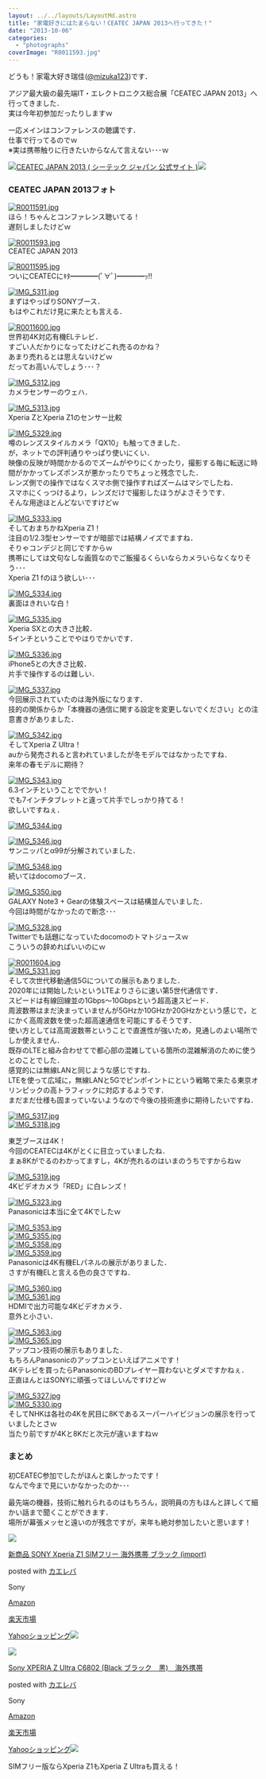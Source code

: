 ```yaml
---
layout: ../../layouts/LayoutMd.astro
title: "家電好きにはたまらない！CEATEC JAPAN 2013へ行ってきた！"
date: "2013-10-06"
categories: 
  - "photographs"
coverImage: "R0011593.jpg"
---
```


どうも！家電大好き瑞佳([@mizuka123](https://twitter.com/mizuka123))です．

アジア最大級の最先端IT・エレクトロニクス総合展「CEATEC JAPAN 2013」へ行ってきました．  
実は今年初参加だったりしますｗ

一応メインはコンファレンスの聴講です．  
仕事で行ってるのでｗ  
※実は携帯触りに行きたいからなんて言えない･･･ｗ

[![](http://capture.heartrails.com/150x130/shadow?http://www.ceatec.com/ja/)](http://www.ceatec.com/ja/)[CEATEC JAPAN 2013 ( シーテック ジャパン 公式サイト )](http://www.ceatec.com/ja/)[![](http://b.hatena.ne.jp/entry/image/http://www.ceatec.com/ja/)](http://b.hatena.ne.jp/entry/http://www.ceatec.com/ja/)  
  

### CEATEC JAPAN 2013フォト

[![R0011591.jpg](/wp/images/10080303266_b198560765_b.jpg)](http://www.flickr.com/photos/67522130@N08/10080303266/ "R0011591.jpg")  
ほら！ちゃんとコンファレンス聴いてる！  
遅刻しましたけどｗ

[![R0011593.jpg](/wp/images/10080229224_53f8e7be43_b.jpg)](http://www.flickr.com/photos/67522130@N08/10080229224/ "R0011593.jpg")  
CEATEC JAPAN 2013

[![R0011595.jpg](/wp/images/10080369233_3ccb0f341b_b.jpg)](http://www.flickr.com/photos/67522130@N08/10080369233/ "R0011595.jpg")  
ついにCEATECにｷﾀ━━━━(ﾟ∀ﾟ)━━━━ｯ!!

[![IMG_5311.jpg](/wp/images/10080313106_fc4c45d8fb_b.jpg)](http://www.flickr.com/photos/67522130@N08/10080313106/ "IMG_5311.jpg")  
まずはやっぱりSONYブース．  
もはやこれだけ見に来たとも言える．

[![R0011600.jpg](/wp/images/10080234044_bdf0b2b313_b.jpg)](http://www.flickr.com/photos/67522130@N08/10080234044/ "R0011600.jpg")  
世界初4K対応有機ELテレビ．  
すごい人だかりになってたけどこれ売るのかね？  
あまり売れるとは思えないけどｗ  
だってお高いんでしょう･･･？

[![IMG_5312.jpg](/wp/images/10080280825_b2e9699829_b.jpg)](http://www.flickr.com/photos/67522130@N08/10080280825/ "IMG_5312.jpg")  
カメラセンサーのウェハ．

[![IMG_5313.jpg](/wp/images/10080282595_14270dcb43_b.jpg)](http://www.flickr.com/photos/67522130@N08/10080282595/ "IMG_5313.jpg")  
Xperia ZとXperia Z1のセンサー比較

[![IMG_5329.jpg](/wp/images/10080251244_6624562918_b.jpg)](http://www.flickr.com/photos/67522130@N08/10080251244/ "IMG_5329.jpg")  
噂のレンズスタイルカメラ「QX10」も触ってきました．  
が，ネットでの評判通りやっぱり使いにくい．  
映像の反映が時間かかるのでズームがやりにくかったり，撮影する毎に転送に時間がかかってレズポンスが悪かったりでちょっと残念でした．  
レンズ側での操作ではなくスマホ側で操作すればズームはマシでしたね．  
スマホにくっつけるより，レンズだけで撮影したほうがよさそうです．  
そんな用途ほとんどないですけどｗ

[![IMG_5333.jpg](/wp/images/10080338046_f9b46a9b48_b.jpg)](http://www.flickr.com/photos/67522130@N08/10080338046/ "IMG_5333.jpg")  
そしておまちかねXperia Z1！  
注目の1/2.3型センサーですが暗部では結構ノイズでますね．  
そりゃコンデジと同じですからｗ  
携帯にしては文句なしな画質なのでご飯撮るくらいならカメラいらなくなりそう･･･  
Xperia Z1 fのほう欲しい･･･

[![IMG_5334.jpg](/wp/images/10080305035_979907b436_b.jpg)](http://www.flickr.com/photos/67522130@N08/10080305035/ "IMG_5334.jpg")  
裏面はきれいな白！

[![IMG_5335.jpg](/wp/images/10080341186_1ef9efa859_b.jpg)](http://www.flickr.com/photos/67522130@N08/10080341186/ "IMG_5335.jpg")  
Xperia SXとの大きさ比較．  
5インチということでやはりでかいです．

[![IMG_5336.jpg](/wp/images/10080265724_40c421434f_b.jpg)](http://www.flickr.com/photos/67522130@N08/10080265724/ "IMG_5336.jpg")  
iPhone5との大きさ比較．  
片手で操作するのは難しい．

[![IMG_5337.jpg](/wp/images/10080345076_8e72db35aa_b.jpg)](http://www.flickr.com/photos/67522130@N08/10080345076/ "IMG_5337.jpg")  
今回展示されていたのは海外版になります．  
技的の関係からか「本機器の通信に関する設定を変更しないでください」との注意書きがありました．

[![IMG_5342.jpg](/wp/images/10080270364_13fff6493b_b.jpg)](http://www.flickr.com/photos/67522130@N08/10080270364/ "IMG_5342.jpg")  
そしてXperia Z Ultra！  
auから発売されると言われていましたが冬モデルではなかったですね．  
来年の春モデルに期待？

[![IMG_5343.jpg](/wp/images/10080409143_6bab02b225_b.jpg)](http://www.flickr.com/photos/67522130@N08/10080409143/ "IMG_5343.jpg")  
6.3インチということででかい！  
でも7インチタブレットと違って片手でしっかり持てる！  
欲しいですねぇ．

[![IMG_5344.jpg](/wp/images/10080315515_49874f3a61_b.jpg)](http://www.flickr.com/photos/67522130@N08/10080315515/ "IMG_5344.jpg")

[![IMG_5346.jpg](/wp/images/10080353766_bc688c6c7a_b.jpg)](http://www.flickr.com/photos/67522130@N08/10080353766/ "IMG_5346.jpg")  
サンニッパとα99が分解されていました．

[![IMG_5348.jpg](/wp/images/10080416453_f29d1d10ed_b.jpg)](http://www.flickr.com/photos/67522130@N08/10080416453/ "IMG_5348.jpg")  
続いてはdocomoブース．

[![IMG_5350.jpg](/wp/images/10080323565_8e982f8017_b.jpg)](http://www.flickr.com/photos/67522130@N08/10080323565/ "IMG_5350.jpg")  
GALAXY Note3 + Gearの体験スペースは結構並んでいました．  
今回は時間がなかったので断念･･･

[![IMG_5328.jpg](/wp/images/10080292825_db67c64e82_b.jpg)](http://www.flickr.com/photos/67522130@N08/10080292825/ "IMG_5328.jpg")  
Twitterでも話題になっていたdocomoのトマトジュースｗ  
こういうの辞めればいいのにｗ

[![R0011604.jpg](/wp/images/10080393863_744f261fe9_b.jpg)](http://www.flickr.com/photos/67522130@N08/10080393863/ "R0011604.jpg")  
[![IMG_5331.jpg](/wp/images/10080395033_168e64df27_b.jpg)](http://www.flickr.com/photos/67522130@N08/10080395033/ "IMG_5331.jpg")  
そして次世代移動通信5Gについての展示もありました．  
2020年には開始したいというLTEよりさらに速い第5世代通信です．  
スピードは有線回線並の1Gbps～10Gbpsという超高速スピード．  
周波数帯はまだ決まっていませんが5GHzか10GHzか20GHzかという感じで，とにかく高周波数を使った超高速通信を可能にするそうです．  
使い方としては高周波数帯ということで直進性が強いため，見通しのよい場所でしか使えません．  
既存のLTEと組み合わせてで都心部の混雑している箇所の混雑解消のために使うとのことでした．  
感覚的には無線LANと同じような感じですね．  
LTEを使って広域に，無線LANと5Gでピンポイントにという戦略で来たる東京オリンピックの高トラフィックに対応するようです．  
まだまだ仕様も固まっていないようなので今後の技術進歩に期待したいですね．

[![IMG_5317.jpg](/wp/images/10080379733_216bd14446_b.jpg)](http://www.flickr.com/photos/67522130@N08/10080379733/ "IMG_5317.jpg")  
[![IMG_5318.jpg](/wp/images/10080321466_2737234b4b_b.jpg)](http://www.flickr.com/photos/67522130@N08/10080321466/ "IMG_5318.jpg")  
  
東芝ブースは4K！  
今回のCEATECは4Kがとくに目立っていましたね．  
まぁ8Kがでるのわかってますし，4Kが売れるのはいまのうちですからねｗ

[![IMG_5319.jpg](/wp/images/10080383003_2cb2af2fb6_b.jpg)](http://www.flickr.com/photos/67522130@N08/10080383003/ "IMG_5319.jpg")  
4Kビデオカメラ「RED」に白レンズ！

[![IMG_5323.jpg](/wp/images/10080384123_330bc3cfec_b.jpg)](http://www.flickr.com/photos/67522130@N08/10080384123/ "IMG_5323.jpg")  
Panasonicは本当に全て4Kでしたｗ

[![IMG_5353.jpg](/wp/images/10080325515_b1863d345e_b.jpg)](http://www.flickr.com/photos/67522130@N08/10080325515/ "IMG_5353.jpg")  
[![IMG_5355.jpg](/wp/images/10080362786_45b118e96e_b.jpg)](http://www.flickr.com/photos/67522130@N08/10080362786/ "IMG_5355.jpg")  
[![IMG_5358.jpg](/wp/images/10080329615_12b54369dc_b.jpg)](http://www.flickr.com/photos/67522130@N08/10080329615/ "IMG_5358.jpg")  
[![IMG_5359.jpg](/wp/images/10080290314_08ba09dce3_b.jpg)](http://www.flickr.com/photos/67522130@N08/10080290314/ "IMG_5359.jpg")  
Panasonicは4K有機ELパネルの展示がありました．  
さすが有機ELと言える色の良さですね．

[![IMG_5360.jpg](/wp/images/10080291664_dd6b8bdb5a_b.jpg)](http://www.flickr.com/photos/67522130@N08/10080291664/ "IMG_5360.jpg")  
[![IMG_5361.jpg](/wp/images/10080293304_4c7a100fd9_b.jpg)](http://www.flickr.com/photos/67522130@N08/10080293304/ "IMG_5361.jpg")  
HDMIで出力可能な4Kビデオカメラ．  
意外と小さい．

[![IMG_5363.jpg](/wp/images/10080431613_f2ed4ef119_b.jpg)](http://www.flickr.com/photos/67522130@N08/10080431613/ "IMG_5363.jpg")  
[![IMG_5365.jpg](/wp/images/10080374276_e005fa070b_b.jpg)](http://www.flickr.com/photos/67522130@N08/10080374276/ "IMG_5365.jpg")  
アップコン技術の展示もありました．  
もちろんPanasonicのアップコンといえばアニメです！  
4Kテレビを買ったらPanasonicのBDプレイヤー買わないとダメですかねぇ．  
正直ほんとはSONYに頑張ってほしいんですけどｗ

[![IMG_5327.jpg](/wp/images/10080249024_ca84f39883_b.jpg)](http://www.flickr.com/photos/67522130@N08/10080249024/ "IMG_5327.jpg")  
[![IMG_5330.jpg](/wp/images/10080332796_7be732d4ee_b.jpg)](http://www.flickr.com/photos/67522130@N08/10080332796/ "IMG_5330.jpg")  
そしてNHKは各社の4Kを尻目に8Kであるスーパーハイビジョンの展示を行っていましたとさｗ  
当たり前ですが4Kと8Kだと次元が違いますねｗ

### まとめ

初CEATEC参加でしたがほんと楽しかったです！  
なんで今まで見にいかなかったのか･･･

最先端の機器，技術に触れられるのはもちろん，説明員の方もほんと詳しくて細かい話まで聞くことができます．  
場所が幕張メッセと遠いのが残念ですが，来年も絶対参加したいと思います！

[![](/wp/images/41XSOy2dqUL._SL160_.jpg)](https://www.amazon.co.jp/exec/obidos/ASIN/B00FDN241M/mizuka123-22/ref=nosim/)

[新商品 SONY Xperia Z1 SIMフリー 海外携帯 ブラック (import)](https://www.amazon.co.jp/exec/obidos/ASIN/B00FDN241M/mizuka123-22/ref=nosim/)

posted with [カエレバ](http://kaereba.com)

Sony

[Amazon](http://www.amazon.co.jp/gp/search?keywords=SONY%20Xperia%20Z1%20SIM&__mk_ja_JP=%83J%83%5E%83J%83i&tag=mizuka123-22 "アマゾン")

[楽天市場](http://hb.afl.rakuten.co.jp/hgc/032b53ee.4b34c5ee.0f4a541e.f440145e/?pc=http%3A%2F%2Fsearch.rakuten.co.jp%2Fsearch%2Fmall%2FSONY%2520Xperia%2520Z1%2520SIM%2F-%2Ff.1-p.1-s.1-sf.0-st.A-v.2%3Fx%3D0%26scid%3Daf_ich_link_urltxt%26m%3Dhttp%3A%2F%2Fm.rakuten.co.jp%2F "楽天市場")

[Yahooショッピング![](//ad.jp.ap.valuecommerce.com/servlet/gifbanner?sid=3066752&pid=881990642)](//ck.jp.ap.valuecommerce.com/servlet/referral?sid=3066752&pid=881990642&vc_url=http%3A%2F%2Fshopping.search.yahoo.co.jp%2Fsearch%3FuIv%3Don%26ei%3DUTF-8%26tab_ex%3Dcommerce%26slider%3D0%26va%3DSONY%2520Xperia%2520Z1%2520SIM "Yahooショッピング")

[![](/wp/images/31czWuhkF9L._SL160_.jpg)](https://www.amazon.co.jp/exec/obidos/ASIN/B00E7XAHMC/mizuka123-22/ref=nosim/)

[Sony XPERIA Z Ultra C6802 (Black ブラック　黒)　海外携帯](https://www.amazon.co.jp/exec/obidos/ASIN/B00E7XAHMC/mizuka123-22/ref=nosim/)

posted with [カエレバ](http://kaereba.com)

Sony

[Amazon](http://www.amazon.co.jp/gp/search?keywords=C6802&__mk_ja_JP=%83J%83%5E%83J%83i&tag=mizuka123-22 "アマゾン")

[楽天市場](http://hb.afl.rakuten.co.jp/hgc/032b53ee.4b34c5ee.0f4a541e.f440145e/?pc=http%3A%2F%2Fsearch.rakuten.co.jp%2Fsearch%2Fmall%2FC6802%2F-%2Ff.1-p.1-s.1-sf.0-st.A-v.2%3Fx%3D0%26scid%3Daf_ich_link_urltxt%26m%3Dhttp%3A%2F%2Fm.rakuten.co.jp%2F "楽天市場")

[Yahooショッピング![](//ad.jp.ap.valuecommerce.com/servlet/gifbanner?sid=3066752&pid=881990642)](//ck.jp.ap.valuecommerce.com/servlet/referral?sid=3066752&pid=881990642&vc_url=http%3A%2F%2Fshopping.search.yahoo.co.jp%2Fsearch%3FuIv%3Don%26ei%3DUTF-8%26tab_ex%3Dcommerce%26slider%3D0%26va%3DC6802 "Yahooショッピング")

SIMフリー版ならXperia Z1もXperia Z Ultraも買える！
